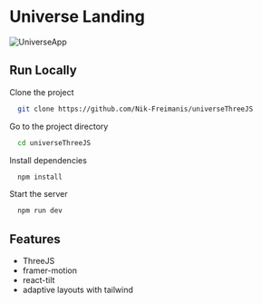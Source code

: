 
# Universe Landing

![UniverseApp](https://i.ibb.co/R9mCXCL/universe.png)


## Run Locally

Clone the project

```bash
  git clone https://github.com/Nik-Freimanis/universeThreeJS
```

Go to the project directory

```bash
  cd universeThreeJS
```

Install dependencies

```bash
  npm install
```

Start the server

```bash
  npm run dev
```


## Features

- ThreeJS
- framer-motion
- react-tilt
- adaptive layouts with tailwind

